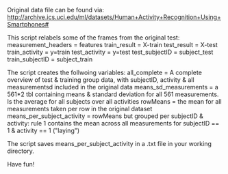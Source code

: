 Original data file can be found via:
http://archive.ics.uci.edu/ml/datasets/Human+Activity+Recognition+Using+Smartphones#

This script relabels some of the frames from the original test:
  measurement_headers = features
  train_result = X-train
  test_result = X-test
  train_activity = y=train
  test_activity = y=test
  test_subjectID = subject_test
  train_subjectID = subject_train

The script creates the follwoing variables:
all_complete = A complete overview of test & training group data, with subjectID, activity & all measurementsd included in the original data
means_sd_measurements = a 561*2 tbl containing means & standard deviation for all 561 measurements. Is the average for all subjects over all activities
rowMeans = the mean for all measurements taken per row in the original dataset
means_per_subject_activity = rowMeans but grouped per subjectID & activity: rule 1 contains the mean across all measurements for subjectID == 1 & activity == 1 ("laying")

The script saves means_per_subject_activity in a .txt file in your working directory.

Have fun!
